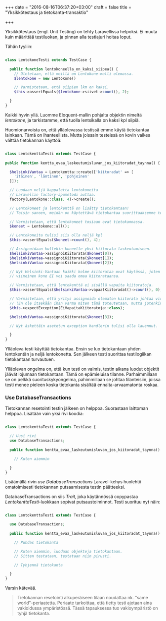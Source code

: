 +++
date = "2016-08-16T06:37:20+03:00"
draft = false
title = "Yksikkötestaus ja tietokanta-transaktio"

+++

Yksikkötestaus (engl. Unit Testing) on tehty Laravellissa helpoksi. Ei muuta kuin määrittää testiluokan, ja pinnan alla testiajuri hoitaa loput.

Tähän tyyliin:


```php

class LentokoneTesti extends TestCase {
	
  public function lentokoneella_on_kaksi_siipea() {
    // Oletetaan, että meillä on Lentokone-malli olemassa.
    $lentokone = new LentoKone()

    // Varmistetaan, että siipien lkm on kaksi.
    $this->assertEquals($lentokone->siivet->count(), 2);

  }
}

```

Kaikki hyvin yllä. Luomme Eloquent-mallin pohjalta objektin nimeltä *lentokone*, ja tarkistamme, että tuolla lentsikalla on kaksi kpl siipiä. 

Huomionarvoista on, että ylläolevassa testissä emme käytä tietokantaa lainkaan. Tämä on ihanteellista. Mutta joissain testeissä on kovin vaikea välttää tietokannan käyttöä:


```php

class LentokenttaTesti extends TestCase {
	
public function kentta_evaa_laskeutumisluvan_jos_kiitoradat_taynna() {

  $helsinkiVantaa = Lentokentta::create(['kiitoradat' => [
    'itäinen', 'läntinen', 'pohjoinen'
  ]]);

  // Luodaan neljä kappaletta lentokoneita
  // Laravellin factory-apumetodi auttaa.
  factory(Lentokone::class, 4)->create();

  // Lentokoneet ja lentokenttä on lisätty tietokantaan! 
  // Toisin sanoen, meidän on käytettävä tietokantaa suorittaaksemme testin loppuosan.

  // Varmistetaan, että lentokoneet tosiaan ovat tietokannassa.
  $koneet = Lentokone::all();

  // Lentokoneita tulisi siis olla neljä kpl
  $this->assertEquals($koneet->count(), 4);

  // Assignoidaan kullekin koneelle yksi kiitorata laskeutumiseen.
  $helsinkiVantaa->assignoiKiitorata($koneet[0]);
  $helsinkiVantaa->assignoiKiitorata($koneet[1]);
  $helsinkiVantaa->assignoiKiitorata($koneet[2]);

  // Nyt Helsinki-Vantaan kaikki kolme kiitorataa ovat käytössä, joten
  // viimeinen kone EI voi saada omaa kiitorataansa.

  // Varmistetaan, että lentokenttä ei sisällä vapaita kiitoratoja.
  $this->assertEquals($helsinkiVantaa->vapaatKiitoradat()->count(), 0);

  // Varmistetaan, että yritys assignoida olematon kiitorata johtaa virhetilanteeseen!
  // (En ole itsekään ihan varma miten tämä toteutetaan, mutta jotenkin seuraavasti...)
  $this->expectException(EiVapaitaKiitoratoja::class);

  $helsinkiVantaa->assignoiKiitorata($koneet[3]);

  // Nyt äskettäin asetetun exception handlerin tulisi olla lauennut.

  }
}

```

Ylläoleva testi käyttää tietokantaa. Ensin se luo tietokantaan yhden lentokentän ja neljä lentokonetta. Sen jälkeen testi suorittaa testilogiikan tietokantaan turvautuen.

Ylläolevan ongelma on, että kun testi on valmis, testin aikana luodut objektit jäävät lojumaan tietokantaan. Tämä on epämieluisa tilanne. Parhaimmillaan se on pelkkä suorituskykyongelma, pahimmillaan se johtaa tilanteisiin, joissa testi menee pieleen koska tietokanta sisältää ennalta-arvaamatonta roskaa.

### Use DatabaseTransactions

Tietokannan resetointi testin jälkeen on helppoa. Suorastaan laittoman helppoa. Lisätään vain yksi rivi koodia:

```php

class LentokenttaTesti extends TestCase {

  // Uusi rivi
  use DatabaseTransactions;
	
  public function kentta_evaa_laskeutumisluvan_jos_kiitoradat_taynna() {

    // Kuten aiemmin

  }
}

```

Lisäämällä rivin *use DatabaseTransactions* Laravel-kehys huolehtii omatoimisesti tietokannan putsaamisesta testin päätteeksi. 

DatabaseTransactions on siis *Trait*, joka käytännössä copypastaa *LentokenttaTesti*-luokkaan sopivat putsaustoiminnot. Testi suorituu nyt näin:

```php

class LentokenttaTesti extends TestCase {

  use DatabaseTransactions;
	
  public function kentta_evaa_laskeutumisluvan_jos_kiitoradat_taynna() {

    // Puhdas tietokanta

    // Kuten aiemmin, luodaan objekteja tietokantaan.
    // Sitten testataan, testataan niin pirusti.

    // Tyhjennä tietokanta

  }
}

```

Varsin kätevää.

> Tietokannan resetointi alkuperäiseen tilaan noudattaa nk. "same world"-periaatetta. Periaate tarkoittaa, että tietty testi ajetaan aina vakioidussa ympäristössä. Tässä tapauksessa tuo vakioympäristö on tyhjä tietokanta.




